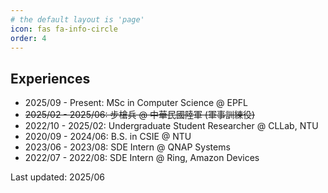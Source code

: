 ```yaml
---
# the default layout is 'page'
icon: fas fa-info-circle
order: 4
---
```




<!-- > Add Markdown syntax content to file `_tabs/about.md`{: .filepath } and it will show up on this page.
{: .prompt-tip } -->
## Experiences

- 2025/09 - Present: MSc in Computer Science @ EPFL
- ~~2025/02 - 2025/06: 步槍兵 @ 中華民國陸軍 (軍事訓練役)~~
- 2022/10 - 2025/02: Undergraduate Student Researcher @ CLLab, NTU
- 2020/09 - 2024/06: B.S. in CSIE @ NTU
- 2023/06 - 2023/08: SDE Intern @ QNAP Systems
- 2022/07 - 2022/08: SDE Intern @ Ring, Amazon Devices
<!-- - 2017/09 - 2020/10：數理資優班 @ 建國中學 -->

Last updated: 2025/06
